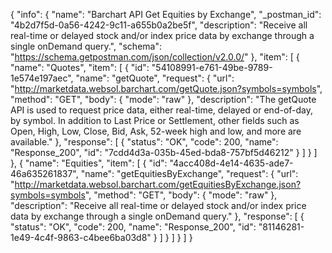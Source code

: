 {
  "info": {
    "name": "Barchart API Get Equities by Exchange",
    "_postman_id": "4b2d7f5d-0a56-4242-9c11-a655b0a2be5f",
    "description": "Receive all real-time or delayed stock and/or index price data by exchange through a single onDemand query.",
    "schema": "https://schema.getpostman.com/json/collection/v2.0.0/"
  },
  "item": [
    {
      "name": "Quotes",
      "item": [
        {
          "id": "54108991-e761-49be-9789-1e574e197aec",
          "name": "getQuote",
          "request": {
            "url": "http://marketdata.websol.barchart.com/getQuote.json?symbols=symbols",
            "method": "GET",
            "body": {
              "mode": "raw"
            },
            "description": "The getQuote API is used to request price data, either real-time, delayed or end-of-day, by symbol. In addition to Last Price or Settlement, other fields such as Open, High, Low, Close, Bid, Ask, 52-week high and low, and more are available."
          },
          "response": [
            {
              "status": "OK",
              "code": 200,
              "name": "Response_200",
              "id": "7cdd4d3a-035b-45ed-bda8-757bf5d46212"
            }
          ]
        }
      ]
    },
    {
      "name": "Equities",
      "item": [
        {
          "id": "4acc408d-4e14-4635-ade7-46a635261837",
          "name": "getEquitiesByExchange",
          "request": {
            "url": "http://marketdata.websol.barchart.com/getEquitiesByExchange.json?symbols=symbols",
            "method": "GET",
            "body": {
              "mode": "raw"
            },
            "description": "Receive all real-time or delayed stock and/or index price data by exchange through a single onDemand query."
          },
          "response": [
            {
              "status": "OK",
              "code": 200,
              "name": "Response_200",
              "id": "81146281-1e49-4c4f-9863-c4bee6ba03d8"
            }
          ]
        }
      ]
    }
  ]
}